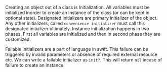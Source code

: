 Creating an object out of a class is Initialization. All variables must be initialized inorder to create an instance of the class (or can be kept in optional state). Designated initializers are primary initializer of the object. Any other initializers, called ``convenience initializer`` must call this designated initializer ultimately. Instance initialization happens in two phases. First all variables are initialized and then in second phase they are customized. 

Failable initializers are a part of language in swift. This failure can be triggered by invalid parameters or absence of required external resource etc. We can write a failable initializer as ``init?``. This will return ``nil`` incase of failure to create an instance.
